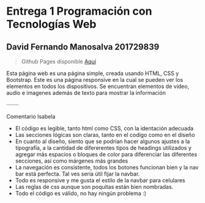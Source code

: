 # Entrega 1 Programación con Tecnologías Web

## David Fernando Manosalva 201729839

> Github Pages disponible [Aquí](https://dfmanosalva.github.io/Entrega-1-Web/)

Esta página web es una página simple, creada usando HTML, CSS y Bootstrap. Este es una página responsive en la cual se pueden ver los elementos en todos los dispositivos. Se encuentran elementos de video, audio e imagenes además de texto para mostrar la información

········

Comentario Isabela

- El código es legible, tanto html como CSS, con la identación adecuada
- Las secciones lógicas son claras, tanto en el codigo como en el diseño
- En cuanto al diseño, siento que se podrían hacer algunos ajustes
  a la tipografía, a la cantidad de difererentes tipos de headings utilizados
  y agregar más espacios o bloques de color para diferenciar las diferentes
  secciones, así como márgenes más grandes
- La navegación es consistente, todos los botones funcionan bien
  y la nav bar está perfecta. Tal ves sería útil fijar la navbar.
- Todo es responsive y me gusta el estilo de la navbar para celulares
- Las reglas de css aunque son poquitas están bien nombradas.
- Todo el código es válido, no hay ningún problema :)
